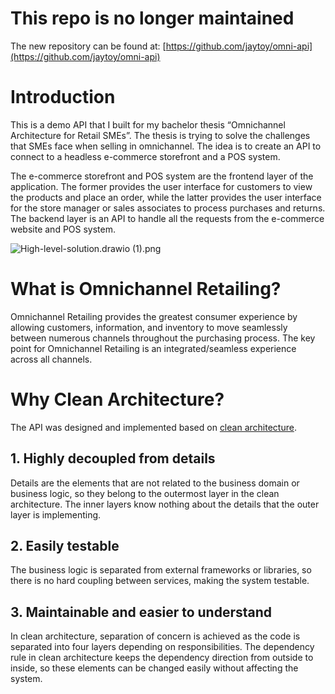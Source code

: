 # This repo is no longer maintained

The new repository can be found at: [https://github.com/jaytoy/omni-api](https://github.com/jaytoy/omni-api)

# Introduction

This is a demo API that I built for my bachelor thesis “Omnichannel Architecture for Retail SMEs”. The thesis is trying to solve the challenges that SMEs face when selling in omnichannel. The idea is to create an API to connect to a headless e-commerce storefront and a POS system. 

The e-commerce storefront and POS system are the frontend layer of the application. The former provides the user interface for customers to view the products and place an order, while the latter provides the user interface for the store manager or sales associates to process purchases and returns. The backend layer is an API to handle all the requests from the e-commerce website and POS system.

![High-level-solution.drawio (1).png](README%20548e20714d2d449f91d7e276abf99f31/High-level-solution.drawio_(1).png)

# What is Omnichannel Retailing?

Omnichannel Retailing provides the greatest consumer experience by allowing customers, information, and inventory to move seamlessly between numerous channels throughout the purchasing process. The key point for Omnichannel Retailing is an integrated/seamless experience across all channels.

# Why Clean Architecture?

The API was designed and implemented based on [clean architecture](https://blog.cleancoder.com/uncle-bob/2012/08/13/the-clean-architecture.html).

## 1. Highly decoupled from details

Details are the elements that are not related to the business domain or business logic, so they belong to the outermost layer in the clean architecture. The inner layers know nothing about the details that the outer layer is implementing.

## 2. Easily testable

The business logic is separated from external frameworks or libraries, so there is no hard coupling between services, making the system testable.

## 3. Maintainable and easier to understand

In clean architecture, separation of concern is achieved as the code is separated into four layers depending on responsibilities. The dependency rule in clean architecture keeps the dependency direction from outside to inside, so these elements can be changed easily without affecting the system.
